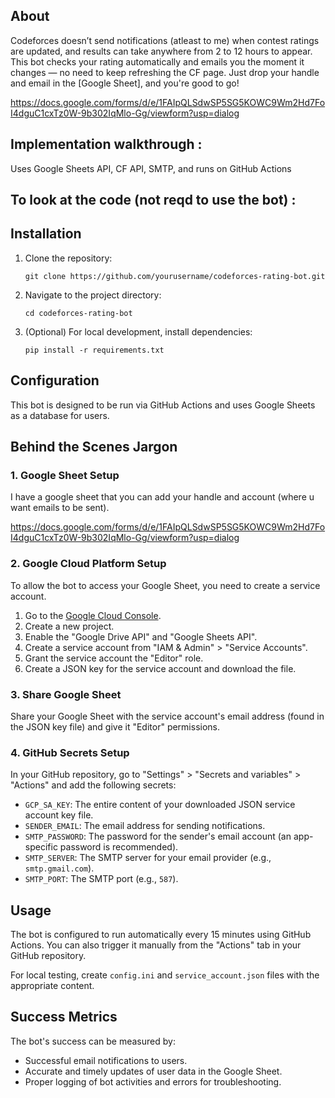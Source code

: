 ## About

Codeforces doesn’t send notifications (atleast to me) when contest ratings are updated, and results can take anywhere from 2 to 12 hours to appear. This bot checks your rating automatically and emails you the moment it changes — no need to keep refreshing the CF page. Just drop your handle and email in the [Google Sheet], and you're good to go!

https://docs.google.com/forms/d/e/1FAIpQLSdwSP5SG5KOWC9Wm2Hd7FoI4dguC1cxTz0W-9b302IqMlo-Gg/viewform?usp=dialog


## Implementation walkthrough :

Uses Google Sheets API, CF API, SMTP, and runs on GitHub Actions

## To look at the code (not reqd to use the bot) :

## Installation

1. Clone the repository:
   ```
   git clone https://github.com/yourusername/codeforces-rating-bot.git
   ```
2. Navigate to the project directory:
   ```
   cd codeforces-rating-bot
   ```
3. (Optional) For local development, install dependencies:
   ```
   pip install -r requirements.txt
   ```

## Configuration

This bot is designed to be run via GitHub Actions and uses Google Sheets as a database for users.

## Behind the Scenes Jargon

### 1. Google Sheet Setup

I have a google sheet that you can add your handle and account (where u want emails to be sent).

https://docs.google.com/forms/d/e/1FAIpQLSdwSP5SG5KOWC9Wm2Hd7FoI4dguC1cxTz0W-9b302IqMlo-Gg/viewform?usp=dialog


### 2. Google Cloud Platform Setup

To allow the bot to access your Google Sheet, you need to create a service account.

1.  Go to the [Google Cloud Console](https://console.cloud.google.com/).
2.  Create a new project.
3.  Enable the "Google Drive API" and "Google Sheets API".
4.  Create a service account from "IAM & Admin" > "Service Accounts".
5.  Grant the service account the "Editor" role.
6.  Create a JSON key for the service account and download the file.

### 3. Share Google Sheet

Share your Google Sheet with the service account's email address (found in the JSON key file) and give it "Editor" permissions.

### 4. GitHub Secrets Setup

In your GitHub repository, go to "Settings" > "Secrets and variables" > "Actions" and add the following secrets:

*   `GCP_SA_KEY`: The entire content of your downloaded JSON service account key file.
*   `SENDER_EMAIL`: The email address for sending notifications.
*   `SMTP_PASSWORD`: The password for the sender's email account (an app-specific password is recommended).
*   `SMTP_SERVER`: The SMTP server for your email provider (e.g., `smtp.gmail.com`).
*   `SMTP_PORT`: The SMTP port (e.g., `587`).

## Usage

The bot is configured to run automatically every 15 minutes using GitHub Actions. You can also trigger it manually from the "Actions" tab in your GitHub repository.

For local testing, create `config.ini` and `service_account.json` files with the appropriate content.

## Success Metrics

The bot's success can be measured by:

*   Successful email notifications to users.
*   Accurate and timely updates of user data in the Google Sheet.
*   Proper logging of bot activities and errors for troubleshooting.
